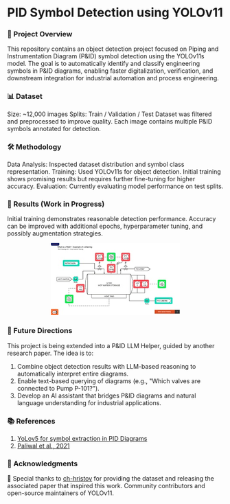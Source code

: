 # PID Symbol Detection using YOLOv11

### 📌 Project Overview
This repository contains an object detection project focused on Piping and Instrumentation Diagram (P&ID) symbol detection using the YOLOv11s model. The goal is to automatically identify and classify engineering symbols in P&ID diagrams, enabling faster digitalization, verification, and downstream integration for industrial automation and process engineering.

### 📊 Dataset

Size: ~12,000 images
Splits: Train / Validation / Test
Dataset was filtered and preprocessed to improve quality.
Each image contains multiple P&ID symbols annotated for detection.

### 🛠️ Methodology

Data Analysis: Inspected dataset distribution and symbol class representation.
Training: Used YOLOv11s for object detection. Initial training shows promising results but requires further fine-tuning for higher accuracy.
Evaluation: Currently evaluating model performance on test splits.

### 🚀 Results (Work in Progress)
Initial training demonstrates reasonable detection performance.
Accuracy can be improved with additional epochs, hyperparameter tuning, and possibly augmentation strategies.

<p align="center">
  <img src="images/result1.jpg" alt="Detection" />
</p>

### 🔮 Future Directions
This project is being extended into a P&ID LLM Helper, guided by another research paper. The idea is to:

1. Combine object detection results with LLM-based reasoning to automatically interpret entire diagrams.
2. Enable text-based querying of diagrams (e.g., "Which valves are connected to Pump P-101?").
3. Develop an AI assistant that bridges P&ID diagrams and natural language understanding for industrial applications.

### 📚 References
1. [YoLov5 for symbol extraction in PID Diagrams](https://www.researchgate.net/publication/366123842_YOLOv5_for_symbol_extraction_in_PID_diagrams)
2. [Paliwal et al., 2021](https://www.researchgate.net/publication/354461183_Digitize-PID_Automatic_Digitization_of_Piping_and_Instrumentation_Diagrams)

### 🙏 Acknowledgments
🔗 Special thanks to [ch-hristov](https://github.com/ch-hristov) for providing the dataset and releasing the associated paper that inspired this work. 
Community contributors and open-source maintainers of YOLOv11.
